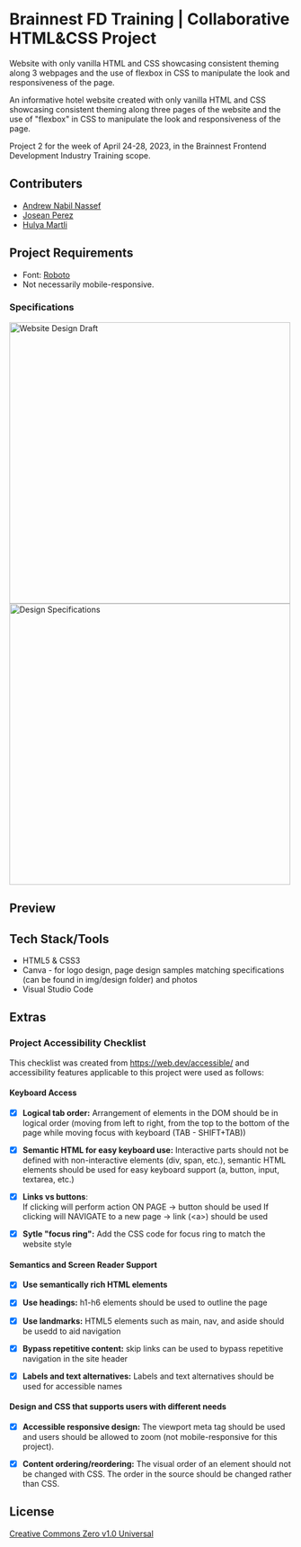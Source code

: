 # Brainnest FD Training | Collaborative HTML&CSS Project
Website with only vanilla HTML and CSS showcasing consistent theming along 3 webpages and the use of flexbox in CSS to manipulate the look and responsiveness of the page.

An informative hotel website created with only vanilla HTML and CSS showcasing consistent theming along three pages of the website and the use of "flexbox" in CSS to manipulate the look and responsiveness of the page.

Project 2 for the week of April 24-28, 2023, in the Brainnest Frontend Development Industry Training scope.

## Contributers

* [Andrew Nabil Nassef](https://github.com/AndrewNabil22)
* [Josean Perez](https://github.com/jo-sean)
* [Hulya Martli](https://github.com/hulyamartli)

## Project Requirements

* Font: [Roboto](https://fonts.google.com/specimen/Roboto)
* Not necessarily mobile-responsive.

### Specifications  

<img width="500" src="https://lh3.googleusercontent.com/pw/AJFCJaV6DFnkFrkrjhKJ5sBX83gC-KWbN_7DXjH-7a-DmVBnXmQ37mOGMWPzIG0LoFq3iKnlvT2lxnc2UPEqddnkZoHDvXP6EjabnMdlx2O9Ff8PNrlCBO_8M_giBcgJpQMtILRexqjR5npfzJHzgx-58o-QlQ=w894-h1190-s-no?authuser=0" alt="Website Design Draft">

<img width="500" src="https://lh3.googleusercontent.com/pw/AJFCJaU1Z2tXI9lXH6WSgoYn1E3mkljHBXL-AoZLg5CC-a7T7wPbOfvptgzx4NGbSUx1KnwVBvvh3g99HOJhUVfBUD9Se_22MwQ7PW0X13973R_p4I1jTOTRGjKWiSNNk-uqHD91UM5U3lZFhenoyZJ8qdLcdA=w903-h1091-s-no?authuser=0" alt="Design Specifications">

## Preview

## Tech Stack/Tools

* HTML5 & CSS3
* Canva - for logo design, page design samples matching specifications (can be found in img/design folder) and photos
* Visual Studio Code

## Extras

### Project Accessibility Checklist

This checklist was created from https://web.dev/accessible/ and accessibility features applicable to this project were used as follows:

#### Keyboard Access

* [x] **Logical tab order:** Arrangement of elements in the DOM should be in logical order (moving from left to right, from the top to the bottom of the page while moving focus with keyboard (TAB - SHIFT+TAB))

* [x] **Semantic HTML for easy keyboard use:** Interactive parts should not be defined with non-interactive elements (div, span, etc.), semantic HTML elements should be used for easy keyboard support (a, button, input, textarea, etc.)

* [x] **Links vs buttons**:  
If clicking will perform action ON PAGE -> button should be used 
If clicking will NAVIGATE to a new page -> link (\<a>) should be used

* [x] **Sytle "focus ring":**  Add the CSS code for focus ring to match the website style

#### Semantics and Screen Reader Support

* [x] **Use semantically rich HTML elements**

* [x] **Use headings:** h1-h6 elements should be used to outline the page

* [x] **Use landmarks:** HTML5 elements such as main, nav, and aside should be usedd to aid navigation

* [x] **Bypass repetitive content:** skip links can be used to bypass repetitive navigation in the site header

* [x] **Labels and text alternatives:** Labels and text alternatives should be used for accessible names 

#### Design and CSS that supports users with different needs

* [x] **Accessible responsive design:** The viewport meta tag should be used and users should be allowed to zoom (not mobile-responsive for this project).

* [x] **Content ordering/reordering:** The visual order of an element should not be changed with CSS. The order in the source should be changed rather than CSS.

## License
[Creative Commons Zero v1.0 Universal](https://choosealicense.com/licenses/cc0-1.0/)
